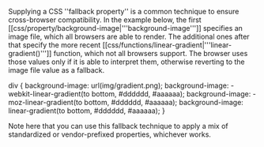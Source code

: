 Supplying a CSS ''fallback property'' is a common technique	to ensure
cross-browser compatibility. In	the example below, the first
[[css/property/background-image|'''background-image''']] specifies an
image file, which all browsers are able	to render. The additional ones
after that specify the more recent
[[css/functions/linear-gradient|'''linear-gradient()''']] function,
which not all browsers support.	The browser uses those values only if
it is able to interpret them,	otherwise reverting to the image file
value as a fallback.

 div {
     background-image: url(img/gradient.png);
     background-image: -webkit-linear-gradient(to bottom, #dddddd, #aaaaaa);
     background-image: -moz-linear-gradient(to bottom, #dddddd, #aaaaaa);
     background-image: linear-gradient(to bottom, #dddddd, #aaaaaa);
 }

Note here that you can use this fallback technique to apply	a mix of
standardized or vendor-prefixed properties, whichever works.